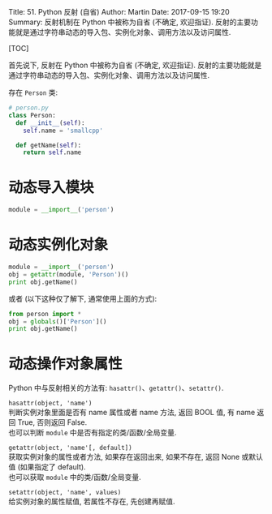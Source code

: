 Title: 51. Python 反射 (自省)
Author: Martin
Date: 2017-09-15 19:20
Summary: 反射机制在 Python 中被称为自省 (不确定, 欢迎指证). 反射的主要功能就是通过字符串动态的导入包、实例化对象、调用方法以及访问属性.

[TOC]

首先说下, 反射在 Python 中被称为自省 (不确定, 欢迎指证). 反射的主要功能就是通过字符串动态的导入包、实例化对象、调用方法以及访问属性.

存在 `Person` 类:

```python
# person.py
class Person:
  def __init__(self):
    self.name = 'smallcpp'

  def getName(self):
    return self.name
```

# 动态导入模块
```python
module = __import__('person')
```

# 动态实例化对象
```python
module = __import__('person')
obj = getattr(module, 'Person')()
print obj.getName()
```

或者 (以下这种仅了解下, 通常使用上面的方式):

```python
from person import *
obj = globals()['Person']()
print obj.getName()
```

# 动态操作对象属性
Python 中与反射相关的方法有: `hasattr()`、`getattr()`、`setattr()`.

`hasattr(object, 'name')`<br>
判断实例对象里面是否有 name 属性或者 name 方法, 返回 BOOL 值, 有 name 返回 True, 否则返回 False.<br>
也可以判断 `module` 中是否有指定的类/函数/全局变量.

`getattr(object, 'name'[, default])`<br>
获取实例对象的属性或者方法, 如果存在返回出来, 如果不存在, 返回 None 或默认值 (如果指定了 default).<br>
也可以获取 `module` 中的类/函数/全局变量.

`setattr(object, 'name', values)`<br>
给实例对象的属性赋值, 若属性不存在, 先创建再赋值.
